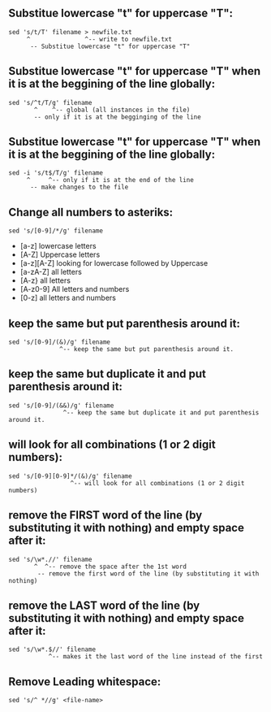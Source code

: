 ## Substitue lowercase "t" for uppercase "T":
```
sed 's/t/T' filename > newfile.txt
     ^               ^-- write to newfile.txt
      -- Substitue lowercase "t" for uppercase "T"
```
## Substitue lowercase "t" for uppercase "T" when it is at the beggining of the line globally:
```
sed 's/^t/T/g' filename
       ^    ^-- global (all instances in the file)
       -- only if it is at the begginging of the line
```

## Substitue lowercase "t" for uppercase "T" when it is at the beggining of the line globally:
```
sed -i 's/t$/T/g' filename
     ^     ^-- only if it is at the end of the line
      -- make changes to the file
```
## Change all numbers to asteriks:
```
sed 's/[0-9]/*/g' filename
```
- [a-z] lowercase letters
- [A-Z] Uppercase letters      
- [a-z][A-Z] looking for lowercase followed by Uppercase
- [a-zA-Z] all letters
- [A-z} all letters
- [A-z0-9] All letters and numbers
- [0-z] all letters and numbers

## keep the same but put parenthesis around it:
```
sed 's/[0-9]/(&)/g' filename
              ^-- keep the same but put parenthesis around it.
```
## keep the same but duplicate it and put parenthesis around it:
```
sed 's/[0-9]/(&&)/g' filename
               ^-- keep the same but duplicate it and put parenthesis around it.
```
## will look for all combinations (1 or 2 digit numbers):
```
sed 's/[0-9][0-9]*/(&)/g' filename
                 ^-- will look for all combinations (1 or 2 digit numbers)
```

## remove the FIRST word of the line (by substituting it with nothing) and empty space after it:
```
sed 's/\w*.//' filename
       ^  ^-- remove the space after the 1st word
        -- remove the first word of the line (by substituting it with nothing)
```
## remove the LAST word of the line (by substituting it with nothing) and empty space after it:
```
sed 's/\w*.$//' filename
           ^-- makes it the last word of the line instead of the first 
```


## Remove Leading whitespace:
```
sed 's/^ *//g' <file-name>
```
